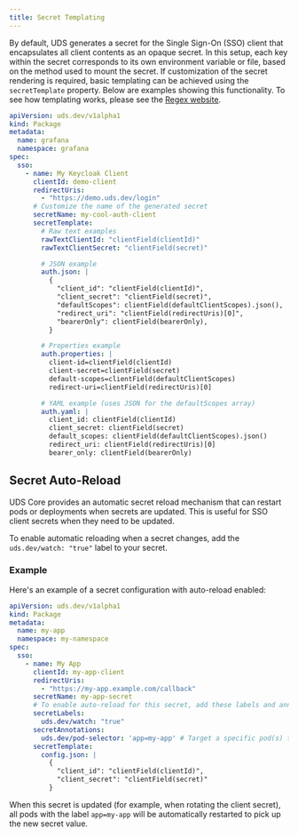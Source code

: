 ```yaml
---
title: Secret Templating
---
```


By default, UDS generates a secret for the Single Sign-On (SSO) client that encapsulates all client contents as an opaque secret. In this setup, each key within the secret corresponds to its own environment variable or file, based on the method used to mount the secret. If customization of the secret rendering is required, basic templating can be achieved using the `secretTemplate` property. Below are examples showing this functionality. To see how templating works, please see the [Regex website](https://regex101.com/r/e41Dsk/3).

```yaml
apiVersion: uds.dev/v1alpha1
kind: Package
metadata:
  name: grafana
  namespace: grafana
spec:
  sso:
    - name: My Keycloak Client
      clientId: demo-client
      redirectUris:
        - "https://demo.uds.dev/login"
      # Customize the name of the generated secret
      secretName: my-cool-auth-client
      secretTemplate:
        # Raw text examples
        rawTextClientId: "clientField(clientId)"
        rawTextClientSecret: "clientField(secret)"

        # JSON example
        auth.json: |
          {
            "client_id": "clientField(clientId)",
            "client_secret": "clientField(secret)",
            "defaultScopes": clientField(defaultClientScopes).json(),
            "redirect_uri": "clientField(redirectUris)[0]",
            "bearerOnly": clientField(bearerOnly),
          }

        # Properties example
        auth.properties: |
          client-id=clientField(clientId)
          client-secret=clientField(secret)
          default-scopes=clientField(defaultClientScopes)
          redirect-uri=clientField(redirectUris)[0]

        # YAML example (uses JSON for the defaultScopes array)
        auth.yaml: |
          client_id: clientField(clientId)
          client_secret: clientField(secret)
          default_scopes: clientField(defaultClientScopes).json()
          redirect_uri: clientField(redirectUris)[0]
          bearer_only: clientField(bearerOnly)
  ```

## Secret Auto-Reload

UDS Core provides an automatic secret reload mechanism that can restart pods or deployments when secrets are updated. This is useful for SSO client secrets when they need to be updated.

To enable automatic reloading when a secret changes, add the `uds.dev/watch: "true"` label to your secret.

### Example

Here's an example of a secret configuration with auto-reload enabled:

```yaml
apiVersion: uds.dev/v1alpha1
kind: Package
metadata:
  name: my-app
  namespace: my-namespace
spec:
  sso:
    - name: My App
      clientId: my-app-client
      redirectUris:
        - "https://my-app.example.com/callback"
      secretName: my-app-secret
      # To enable auto-reload for this secret, add these labels and annotations
      secretLabels:
        uds.dev/watch: "true"
      secretAnnotations:
        uds.dev/pod-selector: 'app=my-app' # Target a specific pod(s) to rotate
      secretTemplate:
        config.json: |
          {
            "client_id": "clientField(clientId)",
            "client_secret": "clientField(secret)"
          }
```

When this secret is updated (for example, when rotating the client secret), all pods with the label `app=my-app` will be automatically restarted to pick up the new secret value.
